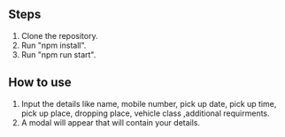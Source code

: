 ## Steps

1. Clone the repository.
2. Run "npm install".
3. Run "npm run start".

## How to use

1. Input the details like name, mobile number, pick up date, pick up time, pick up place, dropping place, vehicle class ,additional requirments.
2. A modal will appear that will contain your details.
